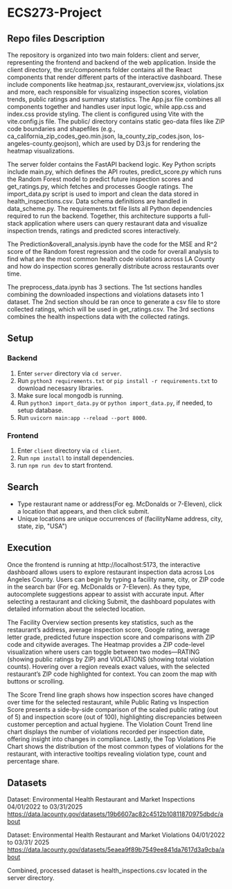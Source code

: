# ECS273-Project

## Repo files Description
The repository is organized into two main folders: client and server, representing the frontend and backend of the web application. Inside the client directory, the src/components folder contains all the React components that render different parts of the interactive dashboard. These include components like heatmap.jsx, restaurant_overview.jsx, violations.jsx and more, each responsible for visualizing inspection scores, violation trends, public ratings and summary statistics. The App.jsx file combines all components together and handles user input logic, while app.css and index.css provide styling. The client is configured using Vite with the vite.config.js file. The public/ directory contains static geo-data files like ZIP code boundaries and shapefiles (e.g., ca_california_zip_codes_geo.min.json, la_county_zip_codes.json, los-angeles-county.geojson), which are used by D3.js for rendering the heatmap visualizations.

The server folder contains the FastAPI backend logic. Key Python scripts include main.py, which defines the API routes, predict_score.py which runs the Random Forest model to predict future inspection scores and get_ratings.py, which fetches and processes Google ratings. The import_data.py script is used to import and clean the data stored in health_inspections.csv. Data schema definitions are handled in data_scheme.py. The requirements.txt file lists all Python dependencies required to run the backend. Together, this architecture supports a full-stack application where users can query restaurant data and visualize inspection trends, ratings and predicted scores interactively.

The Prediction&overall_analysis.ipynb have the code for the MSE and R^2 score of the Random forest regression and the code for overall analysis to find what are the most common health code violations across LA County and how do inspection scores generally distribute across restaurants over time.

The preprocess_data.ipynb has 3 sections. The 1st sections handles combining the downloaded inspections and violations datasets into 1 dataset. The 2nd section should be ran once to generate a csv file to store collected ratings, which will be used in get_ratings.csv. The 3rd sections combines the health inspections data with the collected ratings.

## Setup
### Backend
1. Enter `server` directory via `cd server`.
2. Run `python3 requirements.txt` or `pip install -r requirements.txt`
 to download necesasry libraries.
3. Make sure local mongodb is running.
4. Run `python3 import_data.py` or `python import_data.py`, if needed, to setup database.
4. Run `uvicorn main:app --reload --port 8000`.

### Frontend
1. Enter `client` directory via `cd client`.
2. Run `npm install` to install dependencies.
3. run `npm run dev` to start frontend.  

## Search
- Type restaurant name or address(For eg. McDonalds or 7-Eleven), click a location that appears, and then click submit.  
- Unique locations are unique occurrences of (facilityName address, city, state, zip, "USA")

## Execution
Once the frontend is running at http://localhost:5173, the interactive dashboard allows users to explore restaurant inspection data across Los Angeles County. Users can begin by typing a facility name, city, or ZIP code in the search bar (For eg. McDonalds or 7-Eleven). As they type, autocomplete suggestions appear to assist with accurate input. After selecting a restaurant and clicking Submit, the dashboard populates with detailed information about the selected location.

The Facility Overview section presents key statistics, such as the restaurant’s address, average inspection score, Google rating, average letter grade, predicted future inspection score and comparisons with ZIP code and citywide averages. The Heatmap provides a ZIP code-level visualization where users can toggle between two modes—RATING (showing public ratings by ZIP) and VIOLATIONS (showing total violation counts). Hovering over a region reveals exact values, with the selected restaurant’s ZIP code highlighted for context. You can zoom the map with buttons or scrolling.

The Score Trend line graph shows how inspection scores have changed over time for the selected restaurant, while Public Rating vs Inspection Score presents a side-by-side comparison of the scaled public rating (out of 5) and inspection score (out of 100), highlighting discrepancies between customer perception and actual hygiene. The Violation Count Trend line chart displays the number of violations recorded per inspection date, offering insight into changes in compliance. Lastly, the Top Violations Pie Chart shows the distribution of the most common types of violations for the restaurant, with interactive tooltips revealing violation type, count and percentage share.

## Datasets
Dataset: Environmental Health Restaurant and Market Inspections 04/01/2022 to 03/31/2025 https://data.lacounty.gov/datasets/19b6607ac82c4512b10811870975dbdc/about

Dataset: Environmental Health Restaurant and Market Violations 04/01/2022 to 03/31/ 2025 https://data.lacounty.gov/datasets/5eaea9f89b7549ee841da7617d3a9cba/about

Combined, processed dataset is health_inspections.csv located in the server directory.
